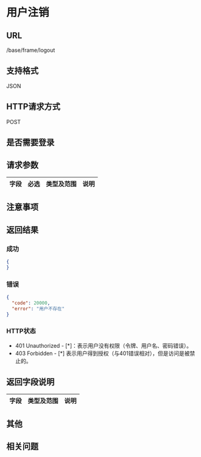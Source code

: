 # 用户注销

## URL

/base/frame/logout

## 支持格式

JSON

## HTTP请求方式

POST

## 是否需要登录

## 请求参数

字段 | 必选 | 类型及范围 | 说明
----|------|----------|-------------

## 注意事项

## 返回结果

### 成功

```json
{
}
```

### 错误

```json
{
  "code": 20000,
  "error": "用户不存在"
}
```

### HTTP状态

- 401 Unauthorized - [*]：表示用户没有权限（令牌、用户名、密码错误）。
- 403 Forbidden - [*] 表示用户得到授权（与401错误相对），但是访问是被禁止的。

## 返回字段说明

字段 | 类型及范围 | 说明
----|----------|-------------

## 其他

## 相关问题
